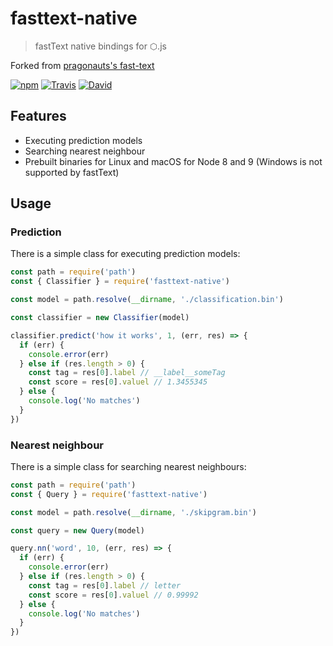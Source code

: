 # fasttext-native

> fastText native bindings for ⬡.js

Forked from [pragonauts's fast-text](https://github.com/pragonauts/fast-text)

[![npm](https://img.shields.io/npm/v/fasttext-native.svg?style=flat-square)](https://npm.im/fasttext-native)
[![Travis](https://img.shields.io/travis/tuananh/fasttext-native/develop.svg?label=Linux%20%26%20macOS%20build&style=flat-square)](https://travis-ci.org/tuananh/fasttext-native)
[![David](https://img.shields.io/david/tuananh/fasttext-native.svg?style=flat-square)](https://david-dm.org/tuananh/fasttext-native)

## Features

- Executing prediction models
- Searching nearest neighbour
- Prebuilt binaries for Linux and macOS for Node 8 and 9 (Windows is not supported by fastText)

## Usage

### Prediction

There is a simple class for executing prediction models:

```javascript
const path = require('path')
const { Classifier } = require('fasttext-native')

const model = path.resolve(__dirname, './classification.bin')

const classifier = new Classifier(model)

classifier.predict('how it works', 1, (err, res) => {
  if (err) {
    console.error(err)
  } else if (res.length > 0) {
    const tag = res[0].label // __label__someTag
    const score = res[0].valuel // 1.3455345
  } else {
    console.log('No matches')
  }
})
```


### Nearest neighbour

There is a simple class for searching nearest neighbours:

```javascript
const path = require('path')
const { Query } = require('fasttext-native')

const model = path.resolve(__dirname, './skipgram.bin')

const query = new Query(model)

query.nn('word', 10, (err, res) => {
  if (err) {
    console.error(err)
  } else if (res.length > 0) {
    const tag = res[0].label // letter
    const score = res[0].valuel // 0.99992
  } else {
    console.log('No matches')
  }
})
```